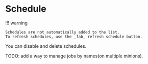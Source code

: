 # Schedule

!!! warning

    Schedules are not automatically added to the list.
    To refresh schedules, use the _fab_ refresh schedule button.
    
You can disable and delete schedules.

TODO: add a way to manage jobs by names(on multiple minions).